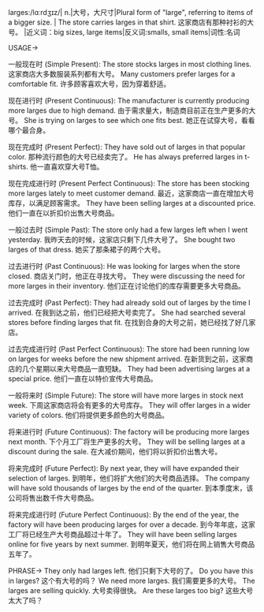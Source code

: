 larges:/lɑːrdʒɪz/| n.|大号，大尺寸|Plural form of "large", referring to items of a bigger size. |  The store carries larges in that shirt.  这家商店有那种衬衫的大号。 |近义词：big sizes, large items|反义词:smalls, small items|词性:名词

USAGE->

一般现在时 (Simple Present):
The store stocks larges in most clothing lines.  这家商店大多数服装系列都有大号。
Many customers prefer larges for a comfortable fit.  许多顾客喜欢大号，因为穿着舒适。

现在进行时 (Present Continuous):
The manufacturer is currently producing more larges due to high demand.  由于需求量大，制造商目前正在生产更多的大号。
She is trying on larges to see which one fits best. 她正在试穿大号，看看哪个最合身。

现在完成时 (Present Perfect):
They have sold out of larges in that popular color.  那种流行颜色的大号已经卖完了。
He has always preferred larges in t-shirts. 他一直喜欢穿大号T恤。

现在完成进行时 (Present Perfect Continuous):
The store has been stocking more larges lately to meet customer demand. 最近，这家商店一直在增加大号库存，以满足顾客需求。
They have been selling larges at a discounted price. 他们一直在以折扣价出售大号商品。


一般过去时 (Simple Past):
The store only had a few larges left when I went yesterday.  我昨天去的时候，这家店只剩下几件大号了。
She bought two larges of that dress. 她买了那条裙子的两个大号。

过去进行时 (Past Continuous):
He was looking for larges when the store closed.  商店关门时，他正在寻找大号。
They were discussing the need for more larges in their inventory.  他们正在讨论他们的库存需要更多大号商品。

过去完成时 (Past Perfect):
They had already sold out of larges by the time I arrived.  在我到达之前，他们已经把大号卖完了。
She had searched several stores before finding larges that fit.  在找到合身的大号之前，她已经找了好几家店。


过去完成进行时 (Past Perfect Continuous):
The store had been running low on larges for weeks before the new shipment arrived.  在新货到之前，这家商店的几个星期以来大号商品一直短缺。
They had been advertising larges at a special price.  他们一直在以特价宣传大号商品。


一般将来时 (Simple Future):
The store will have more larges in stock next week.  下周这家商店将会有更多的大号库存。
They will offer larges in a wider variety of colors.  他们将提供更多颜色的大号商品。


将来进行时 (Future Continuous):
The factory will be producing more larges next month.  下个月工厂将生产更多的大号。
They will be selling larges at a discount during the sale.  在大减价期间，他们将以折扣价出售大号。


将来完成时 (Future Perfect):
By next year, they will have expanded their selection of larges.  到明年，他们将扩大他们的大号商品选择。
The company will have sold thousands of larges by the end of the quarter. 到本季度末，该公司将售出数千件大号商品。


将来完成进行时 (Future Perfect Continuous):
By the end of the year, the factory will have been producing larges for over a decade.  到今年年底，这家工厂将已经生产大号商品超过十年了。
They will have been selling larges online for five years by next summer.  到明年夏天，他们将在网上销售大号商品五年了。



PHRASE->
They only had larges left. 他们只剩下大号的了。
Do you have this in larges?  这个有大号的吗？
We need more larges. 我们需要更多的大号。
The larges are selling quickly. 大号卖得很快。
Are these larges too big?  这些大号太大了吗？

